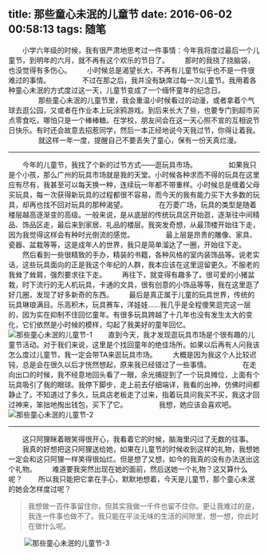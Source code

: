 title: 那些童心未泯的儿童节
date: 2016-06-02 00:58:13
tags: 随笔
---
　　小学六年级的时候，我有很严肃地思考过一件事情：今年我将度过最后一个儿童节，到明年的六月，就不再有这个欢乐的节日了。
　　那时的我挠了挠脑袋，也没觉得有多伤心。
　　小时候总是渴望长大，不再有儿童节似乎也不是一件很难过的事情。
　　
　　不过在那之后，我并没有缺席过每一次儿童节。我用着各种童心未泯的方式度过这一天，儿童节变成了一个缅怀童年的纪念日。
　　
　　那些童心未泯的儿童节里，我会重温小时候看过的动漫，或者拿着个气球去逛公园，又或者在作业本上玩涂鸦游戏。到后来长大了些，也要专门到超市买点零食吃，哪怕只是一个棒棒糖。在学校，朋友间会在这一天心照不宣的互相说节日快乐。有时还会故意去招惹同学，然后一本正经地说今天我过节，你得让着我。
　　
　　就这样一年一度，提醒自己不要丢失了童心，保有一份天真烂漫。
<!--more-->
***
　　今年的儿童节，我找了个新的过节方式——逛玩具市场。
　　
　　如果我只是个小孩，那么广州的玩具市场就是我的天堂。小时候各种求而不得的玩具在这里应有尽有，我甚至可以每天换一种，连续玩一年都不带重样。小时候总是缠着父母买玩具，每一次获得新玩具的过程都很不容易，而今天的我有能力买下大多数的玩具，却再也找不回对玩具的那种渴望。
　　
　　在万菱广场，玩具的类型是随着楼层越高逐渐变的高级。一般来说，是从底层的传统玩具区开始逛，逐渐往中间精品、饰品区走，最后来到家居、礼品的楼层。我突发奇想，从最顶楼开始往下走，因为我觉得这样会有种时光倒流的感觉。
　　
　　最上层是昂贵的雕像、家具、瓷器、盆栽等等，这是成年人的世界，我只是简单溜达了一圈，开始往下走。
　　然后看到一些很精致的手办，精装的书籍，各种风格的室内装饰品等。说老实话，这些玩具面向的正是我这个年纪的人群，我本应该在这里逗留更久。不服老的我耸了耸肩，强烈要求往下走。
　　再往下，就变得有趣多了。很可爱的小猪盆栽，时下流行的无人机玩具，卡通的文具，很有创意的小饰品等等，我在这里逛了好几圈，发现了好多新奇的东西。
　　最后是真正属于儿童的玩具世界，传统的玩具琳琅满目。乐高积木，玩具赛车，洋娃娃……我几乎是全程傻笑逛完这一层的，因为实在抑制不住回忆童年。有很多玩具跨越了十几年也没有发生太大的变化，它们依然是小时候的模样，勾起了我美好的童年回忆。
　　
![那些童心未泯的儿童节-1](/assets/blog/essay/Children'sDay-1.jpg)
　　直到今天，我才发现逛玩具市场是个很有趣的儿童节活动。对于我们来说，这里是个找回童年的绝佳场所。如果以后再有人问我该怎么度过儿童节，我一定会带TA来逛玩具市场。
　　大概是因为我这个人比较迟钝，总是会在很久以后才恍然想起，原来我已经错过了一些事情。
　　
　　在走向出口的时候，我不经意地回头看了一眼，余光捕捉到了一个玩具摊位，上面有个玩具吸引了我的眼球。我停下脚步，走上前去仔细端详，我看的出神，仿佛时间都静止了。不知道过了多久，玩具店老板走了过来，指着玩具问我买不买，我这才回过神来，笨拙地掏出钱包，买下了它。
　　
　　我想，她应该会喜欢吧。
　　
![那些童心未泯的儿童节-2](/assets/blog/Children'sDay-2.jpg)
***
　　这只阿狸眯着眼笑得很开心，我看着它的时候，脑海里闪过了无数的往事。
　　我真的好想把这只阿狸送给她，如果在儿童节的时候收到这样的礼物，我想她一定会和这只阿狸一样笑得很灿烂。但是想了又想，如今的我真的没有办法送出这个礼物。
　　难道要我突然出现在她的面前，然后送她一个礼物？这又算什么呢？
　　所以我只能把它拿在手心，默默地想着，今天是儿童节，那个童心未泯的她会怎样度过呢？
　　
>我想做一百件事留住你，但其实我做一千件也留不住你。更让我难过的是，我连一件事也做不了。我只能在平淡无味的生活的间隙里，想一想，你此时在做什么呢。

　　
![那些童心未泯的儿童节-3](/assets/blog/Children'sDay-3.jpg)